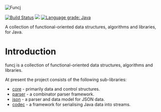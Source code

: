 ![Funcj](https://github.com/typemeta/funcj/blob/master/resources/funcj.png)

[![Build Status](https://travis-ci.org/typemeta/funcj.svg?branch=master)](https://travis-ci.org/typemeta/funcj)
[<img src="https://img.shields.io/maven-central/v/org.typemeta/funcj.svg"/>](https://search.maven.org/#search%7Cga%7C1%7Cfuncj)
[![Language grade: Java](https://img.shields.io/lgtm/grade/java/g/typemeta/funcj.svg?logo=lgtm&logoWidth=18)](https://lgtm.com/projects/g/typemeta/funcj/context:java)

A collection of functional-oriented data structures, algorithms and libraries, for Java.

# Introduction

funcj is a collection of functional-oriented data structures, algorithms and libraries.

At present the project consists of the following sub-libraries:

* [core](https://github.com/typemeta/funcj/tree/master/core) - primarily data and control structures.
* [parser](https://github.com/typemeta/funcj/tree/master/parser) - a combinator parser framework.
* [json](https://github.com/typemeta/funcj/tree/master/json) - a parser and data model for JSON data.
* [codec](https://github.com/typemeta/funcj/tree/master/codec) - a framework for serialising Java data into streams.
